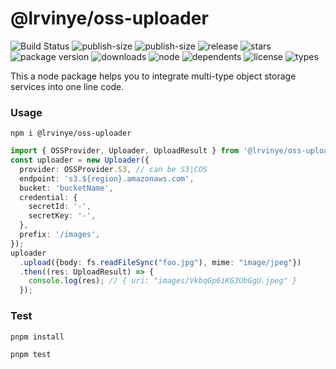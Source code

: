 # @lrvinye/oss-uploader

![Build Status](https://github.com/lrvinye/oss-uploader/actions/workflows/main.yml/badge.svg)
![publish-size](https://badgen.net/packagephobia/publish/@lrvinye/oss-uploader)
![publish-size](https://badgen.net/bundlephobia/minzip/@lrvinye/oss-uploader)
![release](https://badgen.net/github/release/lrvinye/oss-uploader)
![stars](https://badgen.net/github/stars/lrvinye/oss-uploader)
![package version](https://badgen.net/npm/v/@lrvinye/oss-uploader)
![downloads](https://badgen.net/npm/dt/@lrvinye/oss-uploader)
![node](https://badgen.net/npm/node/@lrvinye/oss-uploader)
![dependents](https://badgen.net/npm/dependents/@lrvinye/oss-uploader)
![license](https://badgen.net/npm/license/@lrvinye/oss-uploader)
![types](https://badgen.net/npm/types/@lrvinye/oss-uploader)

This a node package helps you to integrate multi-type object storage services into one line code.

### Usage

```
npm i @lrvinye/oss-uploader 
```

```ts
import { OSSProvider, Uploader, UploadResult } from '@lrvinye/oss-uploader';
const uploader = new Uploader({
  provider: OSSProvider.S3, // can be S3|COS
  endpoint: 's3.${region}.amazonaws.com',
  bucket: 'bucketName',
  credential: {
    secretId: '-',
    secretKey: '-',
  },
  prefix: '/images',
});
uploader
  .upload({body: fs.readFileSync("foo.jpg"), mime: "image/jpeg"})
  .then((res: UploadResult) => {
    console.log(res); // { uri: "images/VkbqGp6iKG3UbGgU.jpeg" }
  });
```

### Test

```
pnpm install 
```

```
pnpm test 
```
